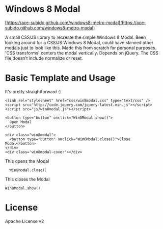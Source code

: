 Windows 8 Modal
====================

[https://ace-subido.github.com/windows8-metro-modal](https://ace-subido.github.com/windows8-metro-modal)

A small CSS/JS library to recreate the simple Windows 8 Modal. Been looking around for a CSS/JS Windows 8 Modal, could have skinned other modals just to look like this. Made this from scratch for personal purposes. 'CSS transforms' centers the modal vertically. Depends on jQuery. The CSS file doesn't include normalize or reset.

Basic Template and Usage
====================

It's pretty straightforward :)

	<link rel="stylesheet" href="css/win8modal.css" type="text/css" />
	<script src="http://code.jquery.com/jquery-latest.min.js"></script>  
	<script src="js/win8modal.js"></script> 

	<button type="button" onclick="Win8Modal.show()">
	  Open Modal
	</button>

	<div class="win8modal">
	  <button type="button" onclick="Win8Modal.close()">Close Modal</button>
	</div>     
	<div class='win8modal-cover'></div>

This opens the Modal

	  Win8Modal.close()

This closes the Modal
				
    Win8Modal.show()

License
====================
Apache License v2